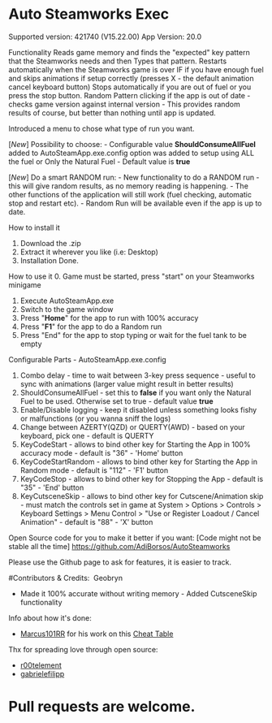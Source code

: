 # Auto Steamworks Exec
Supported version: 421740 (V15.22.00)
App Version: 20.0

Functionality
Reads game memory and finds the "expected" key pattern that the Steamworks needs and then Types that pattern.
Restarts automatically when the Steamworks game is over IF if you have enough fuel and skips animations if setup correctly (presses X - the default animation cancel keyboard button)
Stops automatically if you are out of fuel or you press the stop button.
Random Pattern clicking if the app is out of date - checks game version against internal version - This provides random results of course, but better than nothing until app is updated.

Introduced a menu to chose what type of run you want.

[*New*] 
Possibility to choose:
	- Configurable value **ShouldConsumeAllFuel** added to AutoSteamApp.exe.config option was added to setup using ALL the fuel or Only the Natural Fuel
	- Default value is **true**
	
[*New*] 
Do a smart RANDOM run:
	- New functionality to do a RANDOM run - this will give random results, as no memory reading is happening. 
	- The other functions of the application will still work (fuel checking, automatic stop and restart etc). 
	- Random Run will be available even if the app is up to date.
	

How to install it
1. Download the .zip 
2. Extract it wherever you like (i.e: Desktop)
3. Installation Done.

How to use it
0. Game must be started, press "start" on your Steamworks minigame
1. Execute AutoSteamApp.exe
2. Switch to the game window 
3. Press "**Home**" for the app to run with 100% accuracy
4. Press "**F1**" for the app to do a Random run
5. Press "End" for the app to stop typing or wait for the fuel tank to be empty

Configurable Parts - AutoSteamApp.exe.config
1. Combo delay - time to wait between 3-key press sequence - useful to sync with animations (larger value might result in better results)
2. ShouldConsumeAllFuel - set this to **false** if you want only the Natural Fuel to be used. Otherwise set to true - default value **true**
3. Enable/Disable logging - keep it disabled unless something looks fishy or malfunctions (or you wanna sniff the logs)
4. Change between AZERTY(QZD) or QUERTY(AWD) - based on your keyboard, pick one - default is QUERTY
5. KeyCodeStart - allows to bind other key for Starting the App in 100% accuracy mode - default is "36" - 'Home' button
6. KeyCodeStartRandom - allows to bind other key for Starting the App in Random mode - default is "112" - 'F1' button
7. KeyCodeStop - allows to bind other key for Stopping the App - default is "35" - 'End' button
8. KeyCutsceneSkip - allows to bind other key for Cutscene/Animation skip - must match the controls set in game at System > Options > Controls > Keyboard Settings > Menu Control > "Use or Register Loadout / Cancel Animation" - default is "88" - 'X' button

Open Source code for you to make it better if you want: [Code might not be stable all the time] https://github.com/AdiBorsos/AutoSteamworks

Please use the Github page to ask for features, it is easier to track.

﻿#Contributors & Credits:
﻿
Geobryn﻿ 
- Made it 100% accurate without writing memory
﻿﻿- Added CutsceneSkip functionality

Info about how it's done:
* [Marcus101RR]( https://fearlessrevolution.com/memberlist.php?mode=viewprofile&u=438 ) for his work on this [Cheat Table](https://fearlessrevolution.com/viewtopic.php?f=4&t=9923)

Thx for spreading love through open source:
* [r00telement](https://github.com/r00telement/SmartHunter) 
* [gabrielefilipp](https://github.com/gabrielefilipp/SmartHunter)

# Pull requests are welcome.
